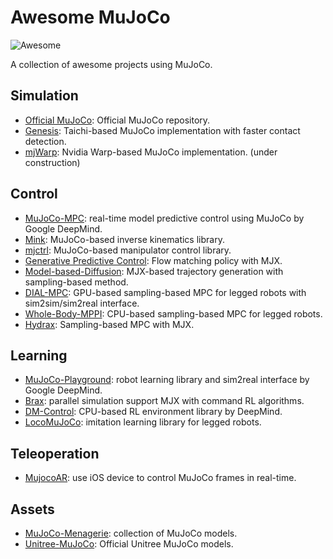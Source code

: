 # Awesome MuJoCo 

![Awesome](https://cdn.rawgit.com/sindresorhus/awesome/d7305f38d29fed78fa85652e3a63e154dd8e8829/media/badge.svg)

A collection of awesome projects using MuJoCo.

## Simulation

* [Official MuJoCo](https://github.com/google-deepmind/mujoco): Official MuJoCo repository.
* [Genesis](https://github.com/Genesis-Embodied-AI/Genesis): Taichi-based MuJoCo implementation with faster contact detection.
* [mjWarp](https://github.com/erikfrey/mjx_warp): Nvidia Warp-based MuJoCo implementation. (under construction)

## Control

* [MuJoCo-MPC](https://github.com/google-deepmind/mujoco_mpc): real-time model predictive control using MuJoCo by Google DeepMind.
* [Mink](https://github.com/kevinzakka/mink/tree/main): MuJoCo-based inverse kinematics library.
* [mjctrl](https://github.com/kevinzakka/mjctrl): MuJoCo-based manipulator control library.
* [Generative Predictive Control](https://github.com/vincekurtz/gpc/tree/main?tab=readme-ov-file): Flow matching policy with MJX. 
* [Model-based-Diffusion](https://github.com/LeCAR-Lab/model-based-diffusion): MJX-based trajectory generation with sampling-based method.
* [DIAL-MPC](https://github.com/LeCAR-Lab/dial-mpc): GPU-based sampling-based MPC for legged robots with sim2sim/sim2real interface.
* [Whole-Body-MPPI](https://github.com/jrapudg/RTWholeBodyMPPI): CPU-based sampling-based MPC for legged robots.
* [Hydrax](https://github.com/vincekurtz/hydrax): Sampling-based MPC with MJX. 

## Learning

* [MuJoCo-Playground](https://github.com/google-deepmind/mujoco_playground): robot learning library and sim2real interface by Google DeepMind.
* [Brax](https://github.com/google/brax): parallel simulation support MJX with command RL algorithms.
* [DM-Control](https://github.com/deepmind/dm_control): CPU-based RL environment library by DeepMind.
* [LocoMuJoCo](https://github.com/robfiras/loco-mujoco): imitation learning library for legged robots.

## Teleoperation

* [MujocoAR](https://github.com/omarrayyann/MujocoAR): use iOS device to control MuJoCo frames in real-time. 

## Assets

* [MuJoCo-Menagerie](https://github.com/google-deepmind/mujoco_menagerie): collection of MuJoCo models.
* [Unitree-MuJoCo](https://github.com/unitreerobotics/unitree_mujoco): Official Unitree MuJoCo models.
